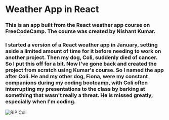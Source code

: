 # Weather App in React

### This is an app built from the React weather app course on FreeCodeCamp. The course was created by Nishant Kumar. 


### I started a version of a React weather app in January, setting aside a limited amount of time for it before needing to work on another project. Then my dog, Coli, suddenly died of cancer. So I put this off for a bit. Now I've gone back and created the project from scratch using Kumar's course. So I named the app after Coli. He and my other dog, Fiona, were my constant companions during my coding bootcamp, with Coli often interrupting my presentations to the class by barking at something that wasn't really a threat. He is missed greatly, especially when I'm coding. 

![RIP Coli](2021-01-01.jpg)